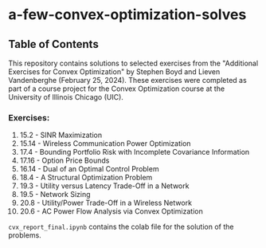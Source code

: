 # a-few-convex-optimization-solves

## Table of Contents

This repository contains solutions to selected exercises from the "Additional Exercises for Convex Optimization" by Stephen Boyd and Lieven Vandenberghe (February 25, 2024). These exercises were completed as part of a course project for the Convex Optimization course at the University of Illinois Chicago (UIC).

### Exercises:

1. 15.2 - SINR Maximization  
2. 15.14 - Wireless Communication Power Optimization  
3. 17.4 - Bounding Portfolio Risk with Incomplete Covariance Information  
4. 17.16 - Option Price Bounds  
5. 16.14 - Dual of an Optimal Control Problem  
6. 18.4 - A Structural Optimization Problem  
7. 19.3 - Utility versus Latency Trade-Off in a Network  
8. 19.5 - Network Sizing  
9. 20.8 - Utility/Power Trade-Off in a Wireless Network  
10. 20.6 - AC Power Flow Analysis via Convex Optimization

`cvx_report_final.ipynb` contains the colab file for the solution of the problems. 
